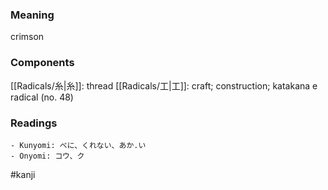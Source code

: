 ### Meaning

crimson

### Components

[[Radicals/糸|糸]]: thread [[Radicals/工|工]]: craft; construction; katakana e radical (no. 48)

### Readings

```
- Kunyomi: べに、くれない、あか.い
- Onyomi: コウ、ク
```

#kanji